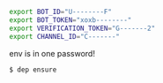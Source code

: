 ```bash
export BOT_ID="U--------F"           
export BOT_TOKEN="xoxb--------"      
export VERIFICATION_TOKEN="G-------2" 
export CHANNEL_ID="C-------"      
```

env is in one password!


```
$ dep ensure
```
